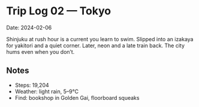 # Trip Log 02 — Tokyo

Date: 2024-02-06

Shinjuku at rush hour is a current you learn to swim. Slipped into an izakaya for yakitori and a quiet corner. Later, neon and a late train back. The city hums even when you don’t.

## Notes

- Steps: 19,204
- Weather: light rain, 5–9°C
- Find: bookshop in Golden Gai, floorboard squeaks
